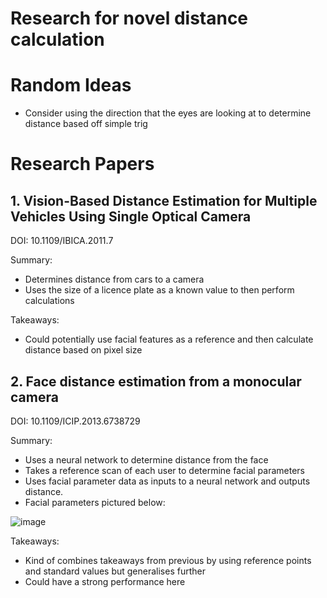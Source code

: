 # Research for novel distance calculation

# Random Ideas

- Consider using the direction that the eyes are looking at to determine distance based off simple trig

# Research Papers

## 1. Vision-Based Distance Estimation for Multiple Vehicles Using Single Optical Camera

DOI: 10.1109/IBICA.2011.7

Summary:

- Determines distance from cars to a camera
- Uses the size of a licence plate as a known value to then perform calculations

Takeaways:
- Could potentially use facial features as a reference and then calculate distance based on pixel size


## 2. Face distance estimation from a monocular camera

DOI: 10.1109/ICIP.2013.6738729

Summary: 

- Uses a neural network to determine distance from the face
- Takes a reference scan of each user to determine facial parameters
- Uses facial parameter data as inputs to a neural network and outputs distance.
- Facial parameters pictured below:

![image](https://github.com/danielmtro/CameraDistanceApp/assets/102640424/e879969d-16e8-4e31-8548-e12a74223f38)


Takeaways:

- Kind of combines takeaways from previous by using reference points and standard values but generalises further
- Could have a strong performance here

